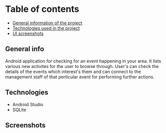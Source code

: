 # Table of contents

- [General information of the project](#general-info)
- [Technologies used in the project](#technologies)
- [UI screenshots](#screenshots)

## General info
Android application for checking for an event happening in your area. It lists various new activites for the user to browse through. User's can check the details of the events which interest's them and can connect to the management staff of that perticular event for performing further actions.

## Technologies
- Android Studio
- SQLite

## Screenshots


